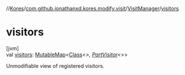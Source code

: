 //[Kores](../../../index.md)/[com.github.jonathanxd.kores.modify.visit](../index.md)/[VisitManager](index.md)/[visitors](visitors.md)

# visitors

[jvm]\
val [visitors](visitors.md): [MutableMap](https://kotlinlang.org/api/latest/jvm/stdlib/kotlin.collections/-mutable-map/index.html)<[Class](https://docs.oracle.com/javase/8/docs/api/java/lang/Class.html)<*>, [PartVisitor](../-part-visitor/index.md)<*>>

Unmodifiable view of registered visitors.
